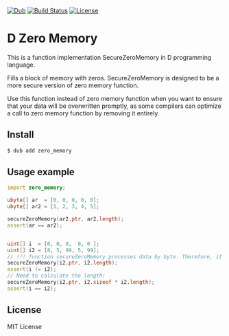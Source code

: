 [![Dub](https://img.shields.io/dub/v/zero-memory.svg?style=flat)](https://code.dlang.org/packages/zero-memory)
[![Build Status](https://travis-ci.org/DarkRiDDeR/d-zero-memory.svg?branch=master)](https://travis-ci.org/DarkRiDDeR/d-zero-memory)
[![License](https://img.shields.io/github/license/DarkRiDDeR/d-zero-memory.svg?style=flat)](https://github.com/DarkRiDDeR/d-zero-memory/blob/master/LICENSE)

# D Zero Memory

This is a function implementation SecureZeroMemory in D programming language.

Fills a block of memory with zeros. SecureZeroMemory is designed to be a more secure version of zero memory function.

Use this function instead of zero memory function when you want to ensure that your data will be overwritten promptly,
as some compilers can optimize a call to zero memory function by removing it entirely.

## Install

```sh
$ dub add zero_memory
```

## Usage example

```d
import zero_memory;

ubyte[] ar  = [0, 0, 0, 0, 0];
ubyte[] ar2 = [1, 2, 3, 4, 5];

secureZeroMemory(ar2.ptr, ar2.length);
assert(ar == ar2);


uint[] i  = [0, 0, 0,  0, 0 ];
uint[] i2 = [8, 5, 99, 5, 99];
// !!! function secureZeroMemory processes data by byte. Therefore, it is wrong:
secureZeroMemory(i2.ptr, i2.length);
assert(i != i2);
// Need to calculate the length:
secureZeroMemory(i2.ptr, i2.sizeof * i2.length);
assert(i == i2);
```


## License

MIT License
